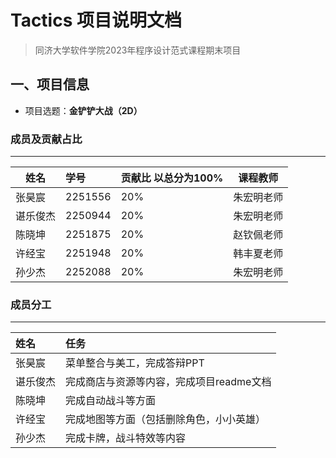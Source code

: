# Tactics 项目说明文档  

> 同济大学软件学院2023年程序设计范式课程期末项目

## 一、项目信息

- 项目选题：**金铲铲大战（2D）**

### 成员及贡献占比

---

| 姓名     | 学号    |  贡献比 以总分为100% | 课程教师      |
| ------   | :------ |  ------------------- | ------     |
| 张昊宸   | 2251556 | 20%                 | 朱宏明老师 |
| 谌乐俊杰 | 2250944 | 20%                 | 朱宏明老师 |
| 陈晓坤   | 2251875 | 20%                 | 赵钦佩老师 |
| 许经宝   | 2251948 | 20%                 | 韩丰夏老师 |
| 孙少杰   | 2252088 | 20%                 | 朱宏明老师 |


### 成员分工

---

| 姓名     | 任务                                 | 
| :------   | :----------------------------------- |  
| 张昊宸   | 菜单整合与美工，完成答辩PPT | 
| 谌乐俊杰 | 完成商店与资源等内容，完成项目readme文档 | 
| 陈晓坤   | 完成自动战斗等方面 | 
| 许经宝   | 完成地图等方面（包括删除角色，小小英雄） | 
| 孙少杰   | 完成卡牌，战斗特效等内容 | 
